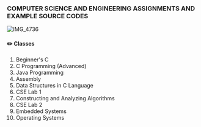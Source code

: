 ### COMPUTER SCIENCE AND ENGINEERING ASSIGNMENTS AND EXAMPLE SOURCE CODES

![IMG_4736](https://user-images.githubusercontent.com/73013239/105243549-8d6d7800-5bb2-11eb-998b-fa87ab2c30cc.GIF)

#### :pencil2: Classes 

 1. Beginner's C
 2. C Programming (Advanced)
 3. Java Programming
 4. Assembly
 5. Data Structures in C Language
 6. CSE Lab 1
 7. Constructing and Analyzing Algorithms
 8. CSE Lab 2
 9. Embedded Systems
 10. Operating Systems
 


